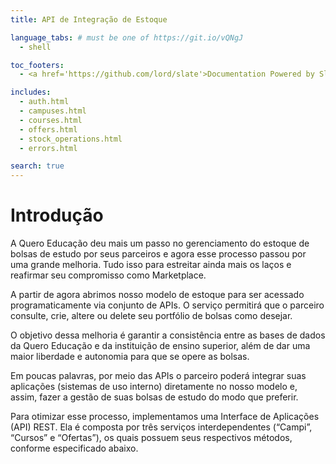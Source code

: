 ```yaml
---
title: API de Integração de Estoque

language_tabs: # must be one of https://git.io/vQNgJ
  - shell

toc_footers:
  - <a href='https://github.com/lord/slate'>Documentation Powered by Slate</a>

includes:
  - auth.html
  - campuses.html
  - courses.html
  - offers.html
  - stock_operations.html
  - errors.html

search: true
---
```


# Introdução

A Quero Educação deu mais um passo no gerenciamento do estoque de bolsas de estudo por seus parceiros e agora esse processo passou por uma grande melhoria. Tudo isso para estreitar ainda mais os laços e reafirmar seu compromisso como Marketplace.

A partir de agora abrimos nosso modelo de estoque para ser acessado programaticamente via conjunto de APIs. O serviço permitirá que o parceiro consulte, crie, altere ou delete seu portfólio de bolsas como desejar.

O objetivo dessa melhoria é garantir a consistência entre as bases de dados da Quero Educação e da instituição de ensino superior, além de dar uma maior liberdade e autonomia para que se opere as bolsas.

Em poucas palavras, por meio das APIs o parceiro poderá integrar suas aplicações (sistemas de uso interno) diretamente no nosso modelo e, assim, fazer a gestão de suas bolsas de estudo do modo que preferir.

Para otimizar esse processo, implementamos uma Interface de Aplicações (API) REST. Ela é composta por três serviços interdependentes (“Campi”, “Cursos” e “Ofertas”), os quais possuem seus respectivos métodos, conforme especificado abaixo.
